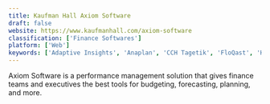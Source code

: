 ```yaml
---
title: Kaufman Hall Axiom Software
draft: false 
website: https://www.kaufmanhall.com/axiom-software
classification: ['Finance Softwares']
platform: ['Web']
keywords: ['Adaptive Insights', 'Anaplan', 'CCH Tagetik', 'FloQast', 'Host Analytics', 'Hubble', 'IBM Cognos Controller', 'IBM Planning Analytics', 'Jedox', 'Jet Reports', 'Longview', 'Oracle Hyperion Planning', 'PivotXL', 'Prophix Software', 'ReconArt', 'Solver BI360', 'Spreadsheet Server', 'TruEquity', 'UPCS by Trintech', 'Vena']
---
```

Axiom Software is a performance management solution that gives finance teams and executives the best tools for budgeting, forecasting, planning, and more.